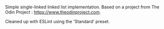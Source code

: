 Simple single-linked linked list implementation. Based on a project from The Odin Project : https://www.theodinproject.com.

Cleaned up with ESLint using the 'Standard' preset.